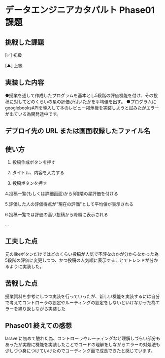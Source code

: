 # データエンジニアカタパルト Phase01 課題

## 挑戦した課題

[✅] 初級

[▲] 上級

## 実装した内容
●授業を通して作成したプログラムを基本とし5段階の評価機能を付け、その投稿に対してどのくらいの星の評価が付いたかを平均値を出す。
●プログラムにgooglebooksAPIを導入して本のレビュー掲示板を実装しようと試みたがエラーが出ている為開発途中です。

## デプロイ先の URL または画面収録したファイル名


## 使い方

1. 投稿作成ボタンを押す

2. タイトル、内容を入力する

3. 投稿ボタンを押す

4.投稿一覧(もしくは詳細画面)から5段階の星評価を付ける

5.評価した人の評価得点が"現在の評価"として平均値が表示される

6.投稿一覧では評価の高い投稿から降順に表示される

...

## 工夫した点
元のlikeボタンだけではどのくらい投稿が人気で不評なのかが分からなかった為5段階の評価に変更しつつ、かつ投稿の人気順に表示することでトレンドが分かるように実装した。

## 苦戦した点
授業資料を参考にしつつ実装を行っていったが、新しい機能を実装するには自分で考えてコントローラの設定やルーティングの設定をしないといけなかった為エラーを繰り返しながら実装した

## Phase01 終えての感想
laravelに初めて触れた為、コントローラやルーティングなど理解しづらい部分もあったが実際に機能を実装したことでコードの理解をしながらエラーの対処法も少しづつ身につけていけたのでコーディング面で成長できたと感じています。
